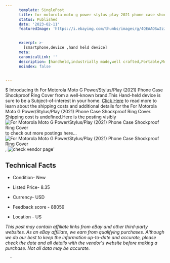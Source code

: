 ```yaml
---
      template: SinglePost
      title: for motorola moto g power stylus play 2021 phone case shockproof ring cover
      status: Published
      date: '2023-02-11'
      featuredImage: 'https://i.ebayimg.com/thumbs/images/g/4QEAAOSw2zJj4iFf/s-l225.jpg'
       

      excerpt: >-
        [smartphone,device ,hand held device]
      meta:
      canonicalLink: ''
      description: [handheld,industrially made,well crafted,Portable,Mobile,Compact,Convenient,Lightweight,Maneuverable,Man-portable,Miniature,Carriable,Hand-held,Light,Holdable,Transportable,Mobile device,Pocket-sized,On-the-go,Wireless,Cordless,Compact size,Convenient size, smartphone,device ,hand held device]
      noindex: false
      

---
```

$
      Introducing th For Motorola Moto G Power/Stylus/Play (2021) Phone Case Shockproof Ring Cover from a well-known brand.This Hand-held device  is sure to be a Subject-of-interest in your home. [Click Here](https://www.ebay.com/itm/314378641573?hash=item49326d60a5%3Ag%3A4QEAAOSw2zJj4iFf&mkevt=1&mkcid=1&mkrid=711-53200-19255-0&campid=%253CePNCampaignId%253E&customid=%253CreferenceId%253E&toolid=10049) to read more to learn about the shipping costs and additional details for the For Motorola Moto G Power/Stylus/Play (2021) Phone Case Shockproof Ring Cover. Shipping cost is undefined.Here is the posting visibly ![For Motorola Moto G Power/Stylus/Play (2021) Phone Case Shockproof Ring Cover](https://i.ebayimg.com/thumbs/images/g/4QEAAOSw2zJj4iFf/s-l225.jpg) to check out more postings here... ![For Motorola Moto G Power/Stylus/Play (2021) Phone Case Shockproof Ring Cover](https://i.ebayimg.com/images/g/4QEAAOSw2zJj4iFf/s-l1200.jpg), ![check vendor page](https://origin-galleryplus.ebayimg.com/ws/web/314378641573_2_0_1/225x225.jpg,https://origin-galleryplus.ebayimg.com/ws/web/314378641573_3_0_1/225x225.jpg,https://origin-galleryplus.ebayimg.com/ws/web/314378641573_4_0_1/225x225.jpg,https://origin-galleryplus.ebayimg.com/ws/web/314378641573_5_0_1/225x225.jpg,https://origin-galleryplus.ebayimg.com/ws/web/314378641573_6_0_1/225x225.jpg,https://origin-galleryplus.ebayimg.com/ws/web/314378641573_7_0_1/225x225.jpg,https://origin-galleryplus.ebayimg.com/ws/web/314378641573_8_0_1/225x225.jpg,https://origin-galleryplus.ebayimg.com/ws/web/314378641573_9_0_1/225x225.jpg,https://origin-galleryplus.ebayimg.com/ws/web/314378641573_10_0_1/225x225.jpg)'

      

 ## Technical Facts 



     
      

 - Condition- New 


      

 - Listed Price- 8.35 


      

 - Currency- USD 


      

 - Feedback score - 88059 


      

 - Location - US 


      
      

 *_This post may contain affiliate links from eBay and other third-party websites. As an eBay affiliate, we earn from qualifying purchases. Although we do our best to keep the information up-to-date and accurate, please check the date and all details with the vendor's website before making a purchase. Not all data may be accurate._*




      -
